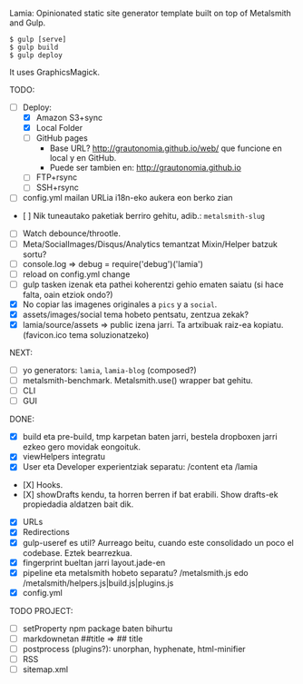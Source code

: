 Lamia: Opinionated static site generator template built on top of Metalsmith and Gulp.

    $ gulp [serve]
    $ gulp build
    $ gulp deploy

It uses GraphicsMagick.

TODO:
- [ ] Deploy:
    - [X] Amazon S3+sync
    - [X] Local Folder
    - [ ] GitHub pages
        - Base URL? http://grautonomia.github.io/web/ que funcione en local y en GitHub.
        - Puede ser tambien en: http://grautonomia.github.io
    - [ ] FTP+rsync
    - [ ] SSH+rsync
- [ ] config.yml mailan URLia i18n-eko aukera eon berko zian
- [ ] Nik tuneautako paketiak berriro gehitu, adib.: `metalsmith-slug`
- [ ] Watch debounce/throotle.
- [ ] Meta/SocialImages/Disqus/Analytics temantzat Mixin/Helper batzuk sortu?
- [ ] console.log => debug = require('debug')('lamia')
- [ ] reload on config.yml change
- [ ] gulp tasken izenak eta pathei koherentzi gehio ematen saiatu (si hace falta, oain etziok ondo?)
- [X] No copiar las imagenes originales a `pics` y a `social`.
- [X] assets/images/social tema hobeto pentsatu, zentzua zekak?
- [X] lamia/source/assets => public izena jarri. Ta artxibuak raiz-ea kopiatu. (favicon.ico tema soluzionatzeko)

NEXT:
- [ ] yo generators: `lamia`, `lamia-blog` (composed?)
- [ ] metalsmith-benchmark. Metalsmith.use() wrapper bat gehitu.
- [ ] CLI
- [ ] GUI

DONE:
- [X] build eta pre-build, tmp karpetan baten jarri, bestela dropboxen jarri ezkeo gero movidak eongoituk.
- [X] viewHelpers integratu
- [X] User eta Developer experientziak separatu: /content eta /lamia
- [X] Hooks.
- [X] showDrafts kendu, ta horren berren if bat erabili. Show drafts-ek propiedadia aldatzen bait dik.
- [X] URLs
- [X] Redirections
- [X] gulp-useref es util? Aurreago beitu, cuando este consolidado un poco el codebase. Eztek bearrezkua.
- [X] fingerprint bueltan jarri layout.jade-en
- [X] pipeline eta metalsmith hobeto separatu? /metalsmith.js edo /metalsmith/helpers.js|build.js|plugins.js
- [X] config.yml

TODO PROJECT:
- [ ] setProperty npm package baten bihurtu
- [ ] markdownetan ##title => ## title
- [ ] postprocess (plugins?): unorphan, hyphenate, html-minifier
- [ ] RSS
- [ ] sitemap.xml
